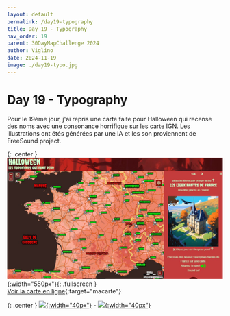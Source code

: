 ```yaml
---
layout: default
permalink: /day19-typography
title: Day 19 - Typography
nav_order: 19
parent: 30DayMapChallenge 2024
author: Viglino
date: 2024-11-19
image: ./day19-typo.jpg
---
```

# Day 19 - Typography

Pour le 19ème jour, j'ai repris une carte faite pour Halloween qui recense des noms avec une consonance horrifique sur les carte IGN. Les illustrations ont étés générées par une IA et les son proviennent de FreeSound project.

{: .center }
![](./day19-typo.jpg){:width="550px"}{: .fullscreen }    
[Voir la carte en ligne](https://macarte.ign.fr/carte/XDoKXw/Halloween-Special){:target="macarte"}

{: .center }
[![](https://upload.wikimedia.org/wikipedia/commons/5/5a/X_icon_2.svg){:width="40px"}](https://x.com/jmviglino/status/1858770433702850872) - [![](https://upload.wikimedia.org/wikipedia/commons/d/d5/Mastodon_logotype_%28simple%29_new_hue.svg){:width="40px"}](https://mapstodon.space/deck/@jmviglino/113509706825976571)
